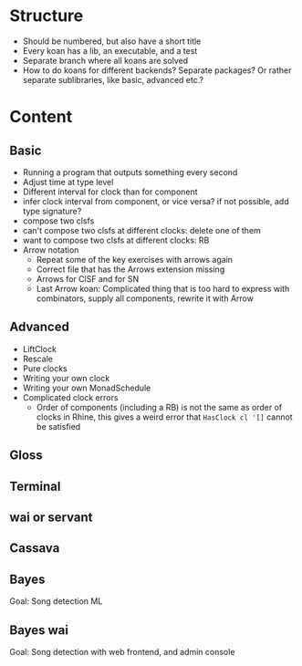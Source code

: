 # Structure

* Should be numbered, but also have a short title
* Every koan has a lib, an executable, and a test
* Separate branch where all koans are solved
* How to do koans for different backends? Separate packages? Or rather separate sublibraries, like basic, advanced etc.?

# Content
## Basic

* Running a program that outputs something every second
* Adjust time at type level
* Different interval for clock than for component
* infer clock interval from component, or vice versa? if not possible, add type signature?
* compose two clsfs
* can't compose two clsfs at different clocks: delete one of them
* want to compose two clsfs at different clocks: RB
* Arrow notation
    * Repeat some of the key exercises with arrows again
    * Correct file that has the Arrows extension missing
    * Arrows for ClSF and for SN
    * Last Arrow koan: Complicated thing that is too hard to express with combinators, supply all components, rewrite it with Arrow

## Advanced

* LiftClock
* Rescale
* Pure clocks
* Writing your own clock
* Writing your own MonadSchedule
* Complicated clock errors
    * Order of components (including a RB) is not the same as order of clocks in Rhine, this gives a weird error that `HasClock cl '[]` cannot be satisfied

## Gloss

## Terminal

## wai or servant

## Cassava

## Bayes

Goal: Song detection ML

## Bayes wai

Goal: Song detection with web frontend, and admin console
